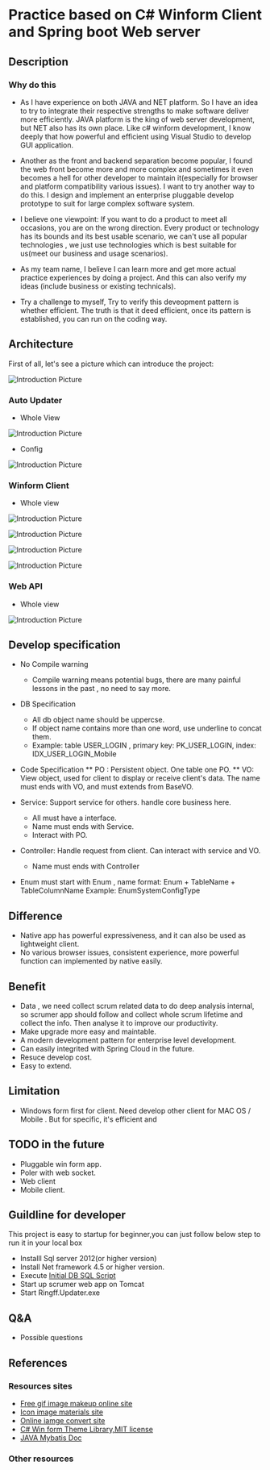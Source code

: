 # Practice based on C# Winform Client and Spring boot Web server

## Description

### Why do this

* As I have experience on both JAVA and NET platform. So I have an idea to try to integrate their respective strengths to make software deliver more efficiently.
JAVA platform is the king of web server development, but NET also has its own place. Like c# winform development, I know deeply that how powerful and efficient  using Visual Studio to develop GUI application.

* Another as the front and backend separation become popular, I found the web front become more and more complex and sometimes it even becomes a hell for other developer to maintain it(especially for browser and platform compatibility various issues). I want to try another way to do this.  I design and implement an enterprise pluggable develop prototype to suit for large complex software system.
 
* I believe one viewpoint: If you want to do a product to meet all occasions, you are on the wrong direction. Every product or technology has its bounds and its best usable scenario, we can't use all popular technologies ,  we just use technologies which is best suitable for us(meet our business and usage scenarios).
* As my team name, I believe I can learn more and get more actual practice experiences by doing a project. And this can also verify my ideas (include business or existing technicals).
* Try a challenge to myself, Try to verify this deveopment pattern is whether efficient. The truth is that it deed efficient, once its pattern is established, you can run on the coding way.


## Architecture
First of all, let's see a picture which can introduce the project:

![Introduction Picture](Docs/pic/architect.jpg)

### Auto Updater

* Whole View 

![Introduction Picture](Docs/pic/updater1.jpg)

* Config

![Introduction Picture](Docs/pic/updater2.jpg)


### Winform Client

* Whole view

![Introduction Picture](Docs/pic/winform1.jpg)

![Introduction Picture](Docs/pic/login.jpg)

![Introduction Picture](Docs/pic/signup.jpg)

![Introduction Picture](Docs/pic/story.jpg)


### Web API
* Whole view

![Introduction Picture](Docs/pic/web1.jpg)

## Develop specification
* No Compile warning
  * Compile warning means potential bugs, there are many painful lessons in the past , no need to say more.

* DB Specification
  * All db object name should be uppercse.
  * If object name contains more than one word, use underline to concat them.
  * Example: table USER_LOGIN , primary key: PK_USER_LOGIN, index: IDX_USER_LOGIN_Mobile

* Code Specification
** PO : Persistent object.  One table one PO.
** VO: View object, used for client to display or receive client's data. 
The name must ends with VO, and must extends from BaseVO.


* Service: Support service for others. handle core business here.
  * All must have a interface.
  * Name must ends with Service.
  * Interact with PO.


* Controller: Handle request from client. Can interact with service and VO.
  * Name must ends with Controller

* Enum must start with Enum , name format: Enum + TableName + TableColumnName
Example: EnumSystemConfigType


## Difference

* Native app has powerful expressiveness, and it can also be used as lightweight client.
* No various browser issues, consistent experience, more powerful function can implemented by native easily.

## Benefit

* Data , we need collect scrum related data to do deep analysis internal, so scrumer app should follow and collect whole scrum lifetime 
and collect the info. Then analyse it to improve our productivity.
* Make upgrade more easy and maintable.
* A modern development pattern for enterprise level development.
* Can easily integrited with Spring Cloud in the future.
* Resuce develop cost.
* Easy to extend.

## Limitation

* Windows form first for client. Need develop other client for MAC OS / Mobile . But for specific, it's efficient and 

## TODO in the future

* Pluggable win form app.
* Poler with web socket.
* Web client 
* Mobile client.

## Guildline for developer

This project is easy to startup for beginner,you can just follow below step to run it in your local box
* Installl Sql server 2012(or higher version)
* Install Net framework 4.5 or higher version.
* Execute [Initial DB SQL Script](Server/scrumer/src/main/resources/MS_SQL_DB_Initial.sql)
* Start up scrumer web app on Tomcat
* Start Ringff.Updater.exe



## Q&A

* Possible questions



## References

### Resources sites

* [Free gif image makeup online site](https://icons8.com/preloaders/)
* [Icon image materials site](https://fontawesome.com)
* [Online iamge convert site](https://www.online-convert.com/)
* [C# Win form Theme Library,MIT license](https://github.com/AshishKilmist/MetroFramework) 
* [JAVA Mybatis Doc](http://www.mybatis.org/mybatis-3/)

### Other resources





